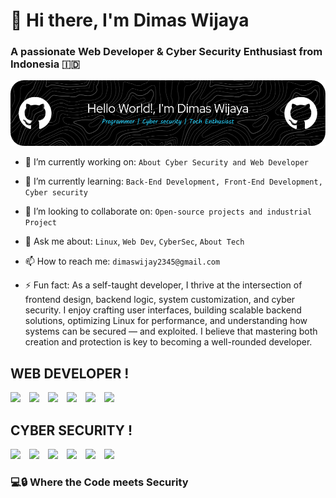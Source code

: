 # 👋 Hi there, I'm Dimas Wijaya
### A passionate **Web Developer** & **Cyber Security Enthusiast** from Indonesia 🇮🇩




![Dimm-2007](./done.png)


- 🔭 I’m currently working on: `About Cyber Security and Web Developer`
- 🌱 I’m currently learning: `Back-End Development, Front-End Development, Cyber security`
- 👯 I’m looking to collaborate on: `Open-source projects and industrial Project`
- 💬 Ask me about: `Linux`, `Web Dev`, `CyberSec`, `About Tech`
- 📫 How to reach me: `dimaswijay2345@gmail.com`


- ⚡ Fun fact: As a self-taught developer, I thrive at the intersection of frontend design, backend logic, system customization, and cyber security. I enjoy crafting user interfaces, building scalable backend solutions, optimizing Linux for performance, and understanding how systems can be secured — and exploited. I believe that mastering both creation and protection is key to becoming a well-rounded developer.

## WEB DEVELOPER !

<p align="left">
<img src="https://img.shields.io/badge/VSCode-0078D4?style=for-the-badge&logo=visual%20studio%20code&logoColor=white" style="margin-right:10px;" />
<img src="https://img.shields.io/badge/HTML5-E34F26?style=for-the-badge&logo=html5&logoColor=white" style="margin-right:10px;" />
<img src="https://img.shields.io/badge/JavaScript-323330?style=for-the-badge&logo=javascript&logoColor=F7DF1E" style="margin-right:10px;"/>
<img src="https://img.shields.io/badge/CSS3-1572B6?style=for-the-badge&logo=css3&logoColor=white" style="margin-right:10px;"/>
<img src="https://img.shields.io/badge/PHP-777BB4?style=for-the-badge&logo=php&logoColor=white" style="margin-right:10px;"/>
<img src="https://img.shields.io/badge/Python-FFD43B?style=for-the-badge&logo=python&logoColor=blue" style="margin-right:10px;" />
</p>


## CYBER SECURITY !

<p align="left">
  <img src="https://img.shields.io/badge/Kali_Linux-268BEE?style=for-the-badge&logo=kalilinux&logoColor=white" style="margin-right:10px;" />
  <img src="https://img.shields.io/badge/Pop!_OS-48B9C7?style=for-the-badge&logo=popos&logoColor=white" style="margin-right:10px;" />
  <img src="https://img.shields.io/badge/Nmap-3980D7?style=for-the-badge&logo=nmap&logoColor=white" style="margin-right:10px;" />
  <img src="https://img.shields.io/badge/John_The_Ripper-E63946?style=for-the-badge&logoColor=white" style="margin-right:10px;" />
  <img src="https://img.shields.io/badge/Metasploit-202020?style=for-the-badge&logo=metasploit&logoColor=white" style="margin-right:10px;" />
  <img src="https://img.shields.io/badge/HashCat-964B00?style=for-the-badge&logo=gnupg&logoColor=white" style="margin-right:10px;" />
</p>





### 💻🔒 Where the **Code** meets **Security**


